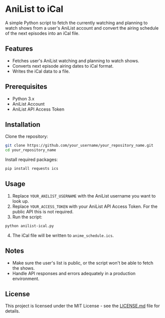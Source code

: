 # AniList to iCal

A simple Python script to fetch the currently watching and planning to watch shows from a user's AniList account and convert the airing schedule of the next episodes into an iCal file.

## Features
- Fetches user's AniList watching and planning to watch shows.
- Converts next episode airing dates to iCal format.
- Writes the iCal data to a file.

## Prerequisites
- Python 3.x
- AniList Account
- AniList API Access Token

## Installation
Clone the repository:
```sh
git clone https://github.com/your_username/your_repository_name.git
cd your_repository_name
```

Install required packages:

```sh
pip install requests ics
```

## Usage
1. Replace `YOUR_ANILIST_USERNAME` with the AniList username you want to look up.
2. Replace `YOUR_ACCESS_TOKEN` with your AniList API Access Token. For the public API this is not required.
3. Run the script:
```sh
python anilist-ical.py
```
4. The iCal file will be written to `anime_schedule.ics`.

## Notes
- Make sure the user's list is public, or the script won't be able to fetch the shows.
- Handle API responses and errors adequately in a production environment.

## License
This project is licensed under the MIT License - see the [LICENSE.md](LICENSE.md) file for details.
